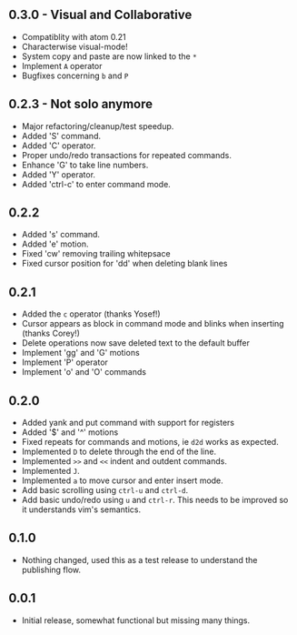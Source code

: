 ## 0.3.0 - Visual and Collaborative
* Compatiblity with atom 0.21
* Characterwise visual-mode!
* System copy and paste are now linked to the `*`
* Implement `A` operator
* Bugfixes concerning `b` and `P`

## 0.2.3 - Not solo anymore

* Major refactoring/cleanup/test speedup.
* Added 'S' command.
* Added 'C' operator.
* Proper undo/redo transactions for repeated commands.
* Enhance 'G' to take line numbers.
* Added 'Y' operator.
* Added 'ctrl-c' to enter command mode.

## 0.2.2

* Added 's' command.
* Added 'e' motion.
* Fixed 'cw' removing trailing whitepsace
* Fixed cursor position for 'dd' when deleting blank lines

## 0.2.1

* Added the `c` operator (thanks Yosef!)
* Cursor appears as block in command mode and blinks when inserting (thanks Corey!)
* Delete operations now save deleted text to the default buffer
* Implement 'gg' and 'G' motions
* Implement 'P' operator
* Implement 'o' and 'O' commands

## 0.2.0

* Added yank and put command with support for registers
* Added '$' and '^' motions
* Fixed repeats for commands and motions, ie `d2d` works as expected.
* Implemented `D` to delete through the end of the line.
* Implemented `>>` and `<<` indent and outdent commands.
* Implemented `J`.
* Implemented `a` to move cursor and enter insert mode.
* Add basic scrolling using `ctrl-u` and `ctrl-d`.
* Add basic undo/redo using `u` and `ctrl-r`. This needs to be improved so it
  understands vim's semantics.

## 0.1.0

* Nothing changed, used this as a test release to understand the
  publishing flow.

## 0.0.1

* Initial release, somewhat functional but missing many things.
